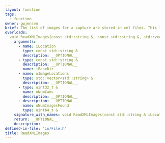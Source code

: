 ```yaml
---
layout: function
tags:
  - function
owner: gwjensen
brief: The list of images for a capture are stored in xml files. This function parses the files and returns a list of paths to the image files.
overloads:
  void ReadXMLImages(const std::string &, const std::string &, std::vector<std::string> &, uint32_t &, uint64_t &):
    arguments:
      - name: iLocation
        type: const std::string &
        description: __OPTIONAL__
      - type: const std::string &
        description: __OPTIONAL__
        name: iBaseDir
      - name: oImageLocations
        type: std::vector<std::string> &
        description: __OPTIONAL__
      - type: uint32_t &
        name: oNumCams
        description: __OPTIONAL__
      - description: __OPTIONAL__
        name: oNumImagesFound
        type: uint64_t &
    signature_with_names: void ReadXMLImages(const std::string & iLocation, const std::string & iBaseDir, std::vector<std::string> & oImageLocations, uint32_t & oNumCams, uint64_t & oNumImagesFound)
    return: __OPTIONAL__
    description:
defined-in-file: "io/File.h"
title: ReadXMLImages
---
```

